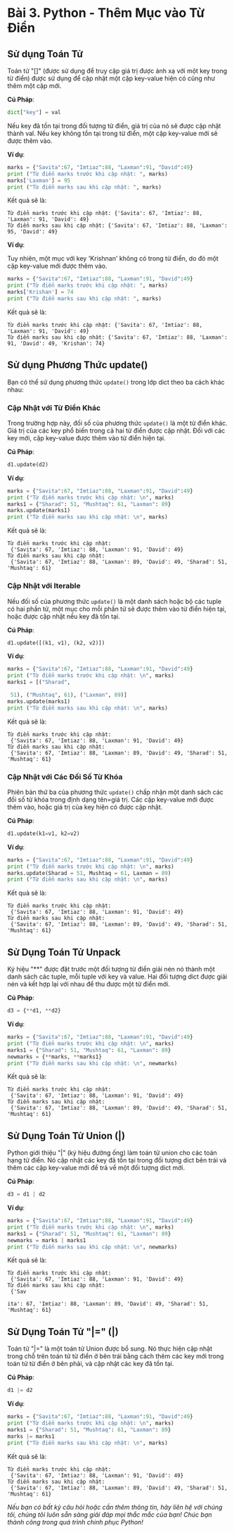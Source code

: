 # Bài 3. Python - Thêm Mục vào Từ Điển

## Sử dụng Toán Tử
Toán tử "[]" (được sử dụng để truy cập giá trị được ánh xạ với một key trong từ điển) được sử dụng để cập nhật một cặp key-value hiện có cũng như thêm một cặp mới.

**Cú Pháp**:
```python
dict["key"] = val
```

Nếu key đã tồn tại trong đối tượng từ điển, giá trị của nó sẽ được cập nhật thành val. Nếu key không tồn tại trong từ điển, một cặp key-value mới sẽ được thêm vào.

**Ví dụ**:

```python
marks = {"Savita":67, "Imtiaz":88, "Laxman":91, "David":49}
print ("Từ điển marks trước khi cập nhật: ", marks)
marks['Laxman'] = 95
print ("Từ điển marks sau khi cập nhật: ", marks)
```

Kết quả sẽ là:

```
Từ điển marks trước khi cập nhật: {'Savita': 67, 'Imtiaz': 88, 'Laxman': 91, 'David': 49}
Từ điển marks sau khi cập nhật: {'Savita': 67, 'Imtiaz': 88, 'Laxman': 95, 'David': 49}
```

**Ví dụ**:

Tuy nhiên, một mục với key 'Krishnan' không có trong từ điển, do đó một cặp key-value mới được thêm vào.

```python
marks = {"Savita":67, "Imtiaz":88, "Laxman":91, "David":49}
print ("Từ điển marks trước khi cập nhật: ", marks)
marks['Krishan'] = 74
print ("Từ điển marks sau khi cập nhật: ", marks)
```

Kết quả sẽ là:

```
Từ điển marks trước khi cập nhật: {'Savita': 67, 'Imtiaz': 88, 'Laxman': 91, 'David': 49}
Từ điển marks sau khi cập nhật: {'Savita': 67, 'Imtiaz': 88, 'Laxman': 91, 'David': 49, 'Krishan': 74}
```

## Sử dụng Phương Thức update()
Bạn có thể sử dụng phương thức `update()` trong lớp dict theo ba cách khác nhau:

### Cập Nhật với Từ Điển Khác
Trong trường hợp này, đối số của phương thức `update()` là một từ điển khác. Giá trị của các key phổ biến trong cả hai từ điển được cập nhật. Đối với các key mới, cặp key-value được thêm vào từ điển hiện tại.

**Cú Pháp**:
```python
d1.update(d2)
```

**Ví dụ**:

```python
marks = {"Savita":67, "Imtiaz":88, "Laxman":91, "David":49}
print ("Từ điển marks trước khi cập nhật: \n", marks)
marks1 = {"Sharad": 51, "Mushtaq": 61, "Laxman": 89}
marks.update(marks1)
print ("Từ điển marks sau khi cập nhật: \n", marks)
```

Kết quả sẽ là:

```
Từ điển marks trước khi cập nhật:
 {'Savita': 67, 'Imtiaz': 88, 'Laxman': 91, 'David': 49}
Từ điển marks sau khi cập nhật:
 {'Savita': 67, 'Imtiaz': 88, 'Laxman': 89, 'David': 49, 'Sharad': 51, 'Mushtaq': 61}
```

### Cập Nhật với Iterable
Nếu đối số của phương thức `update()` là một danh sách hoặc bộ các tuple có hai phần tử, một mục cho mỗi phần tử sẽ được thêm vào từ điển hiện tại, hoặc được cập nhật nếu key đã tồn tại.

**Cú Pháp**:
```python
d1.update([(k1, v1), (k2, v2)])
```

**Ví dụ**:

```python
marks = {"Savita":67, "Imtiaz":88, "Laxman":91, "David":49}
print ("Từ điển marks trước khi cập nhật: \n", marks)
marks1 = [("Sharad",

 51), ("Mushtaq", 61), ("Laxman", 89)]
marks.update(marks1)
print ("Từ điển marks sau khi cập nhật: \n", marks)
```

Kết quả sẽ là:

```
Từ điển marks trước khi cập nhật:
 {'Savita': 67, 'Imtiaz': 88, 'Laxman': 91, 'David': 49}
Từ điển marks sau khi cập nhật:
 {'Savita': 67, 'Imtiaz': 88, 'Laxman': 89, 'David': 49, 'Sharad': 51, 'Mushtaq': 61}
```

### Cập Nhật với Các Đối Số Từ Khóa
Phiên bản thứ ba của phương thức `update()` chấp nhận một danh sách các đối số từ khóa trong định dạng tên=giá trị. Các cặp key-value mới được thêm vào, hoặc giá trị của key hiện có được cập nhật.

**Cú Pháp**:
```python
d1.update(k1=v1, k2=v2)
```

**Ví dụ**:

```python
marks = {"Savita":67, "Imtiaz":88, "Laxman":91, "David":49}
print ("Từ điển marks trước khi cập nhật: \n", marks)
marks.update(Sharad = 51, Mushtaq = 61, Laxman = 89)
print ("Từ điển marks sau khi cập nhật: \n", marks)
```

Kết quả sẽ là:

```
Từ điển marks trước khi cập nhật:
 {'Savita': 67, 'Imtiaz': 88, 'Laxman': 91, 'David': 49}
Từ điển marks sau khi cập nhật:
 {'Savita': 67, 'Imtiaz': 88, 'Laxman': 89, 'David': 49, 'Sharad': 51, 'Mushtaq': 61}
```

## Sử Dụng Toán Tử Unpack
Ký hiệu "**" được đặt trước một đối tượng từ điển giải nén nó thành một danh sách các tuple, mỗi tuple với key và value. Hai đối tượng dict được giải nén và kết hợp lại với nhau để thu được một từ điển mới.

**Cú Pháp**:
```python
d3 = {**d1, **d2}
```

**Ví dụ**:

```python
marks = {"Savita":67, "Imtiaz":88, "Laxman":91, "David":49}
print ("Từ điển marks trước khi cập nhật: \n", marks)
marks1 = {"Sharad": 51, "Mushtaq": 61, "Laxman": 89}
newmarks = {**marks, **marks1}
print ("Từ điển marks sau khi cập nhật: \n", newmarks)
```

Kết quả sẽ là:

```
Từ điển marks trước khi cập nhật:
 {'Savita': 67, 'Imtiaz': 88, 'Laxman': 91, 'David': 49}
Từ điển marks sau khi cập nhật:
 {'Savita': 67, 'Imtiaz': 88, 'Laxman': 89, 'David': 49, 'Sharad': 51, 'Mushtaq': 61}
```

## Sử Dụng Toán Tử Union (|)
Python giới thiệu "|" (ký hiệu đường ống) làm toán tử union cho các toán hạng từ điển. Nó cập nhật các key đã tồn tại trong đối tượng dict bên trái và thêm các cặp key-value mới để trả về một đối tượng dict mới.

**Cú Pháp**:
```python
d3 = d1 | d2
```

**Ví dụ**:

```python
marks = {"Savita":67, "Imtiaz":88, "Laxman":91, "David":49}
print ("Từ điển marks trước khi cập nhật: \n", marks)
marks1 = {"Sharad": 51, "Mushtaq": 61, "Laxman": 89}
newmarks = marks | marks1
print ("Từ điển marks sau khi cập nhật: \n", newmarks)
```

Kết quả sẽ là:

```
Từ điển marks trước khi cập nhật:
 {'Savita': 67, 'Imtiaz': 88, 'Laxman': 91, 'David': 49}
Từ điển marks sau khi cập nhật:
 {'Sav

ita': 67, 'Imtiaz': 88, 'Laxman': 89, 'David': 49, 'Sharad': 51, 'Mushtaq': 61}
```

## Sử Dụng Toán Tử "|=" (|)
Toán tử "|=" là một toán tử Union được bổ sung. Nó thực hiện cập nhật trong chỗ trên toán tử từ điển ở bên trái bằng cách thêm các key mới trong toán tử từ điển ở bên phải, và cập nhật các key đã tồn tại.

**Cú Pháp**:
```python
d1 |= d2
```

**Ví dụ**:

```python
marks = {"Savita":67, "Imtiaz":88, "Laxman":91, "David":49}
print ("Từ điển marks trước khi cập nhật: \n", marks)
marks1 = {"Sharad": 51, "Mushtaq": 61, "Laxman": 89}
marks |= marks1
print ("Từ điển marks sau khi cập nhật: \n", marks)
```

Kết quả sẽ là:

```
Từ điển marks trước khi cập nhật:
 {'Savita': 67, 'Imtiaz': 88, 'Laxman': 91, 'David': 49}
Từ điển marks sau khi cập nhật:
 {'Savita': 67, 'Imtiaz': 88, 'Laxman': 89, 'David': 49, 'Sharad': 51, 'Mushtaq': 61}
```

*Nếu bạn có bất kỳ câu hỏi hoặc cần thêm thông tin, hãy liên hệ với chúng tôi, chúng tôi luôn sẵn sàng giải đáp mọi thắc mắc của bạn! Chúc bạn thành công trong quá trình chinh phục Python!*